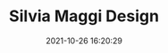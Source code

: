 ---
layout: portfolio-content
title: 'Silvia Maggi Design'
featured-post: false
date: '2021-10-26 16:20:29'
last_modified_at: '2021-10-26 16:20:24'
description: ""
excerpt: ""
featured-image: 
featured-image-alt: 
skills:
tools:
problem: ""
solution: ""
myrole: ""
---